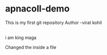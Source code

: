 # apnacoll-demo
This is my first git repository
Author -virat kohil

<br>
i am king maga</br>

Changed the inside a file
